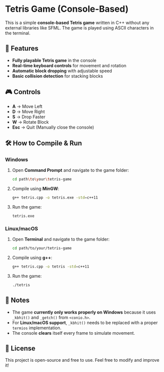 # Tetris Game (Console-Based)

This is a simple **console-based Tetris game** written in C++ without any external libraries like SFML. The game is played using ASCII characters in the terminal.

## 🚀 Features
- **Fully playable Tetris game** in the console
- **Real-time keyboard controls** for movement and rotation
- **Automatic block dropping** with adjustable speed
- **Basic collision detection** for stacking blocks

## 🎮 Controls
- **A** → Move Left
- **D** → Move Right
- **S** → Drop Faster
- **W** → Rotate Block
- **Esc** → Quit (Manually close the console)

## 🛠 How to Compile & Run

### Windows
1. Open **Command Prompt** and navigate to the game folder:
   ```sh
   cd path\to\your\tetris-game
   ```
2. Compile using **MinGW**:
   ```sh
   g++ tetris.cpp -o tetris.exe -std=c++11
   ```
3. Run the game:
   ```sh
   tetris.exe
   ```

### Linux/macOS
1. Open **Terminal** and navigate to the game folder:
   ```sh
   cd path/to/your/tetris-game
   ```
2. Compile using **g++**:
   ```sh
   g++ tetris.cpp -o tetris -std=c++11
   ```
3. Run the game:
   ```sh
   ./tetris
   ```

## 🔧 Notes
- The game **currently only works properly on Windows** because it uses `_kbhit()` and `_getch()` from `<conio.h>`.
- For **Linux/macOS support**, `_kbhit()` needs to be replaced with a proper `termios` implementation.
- The console **clears** itself every frame to simulate movement.

## 📜 License
This project is open-source and free to use. Feel free to modify and improve it!

